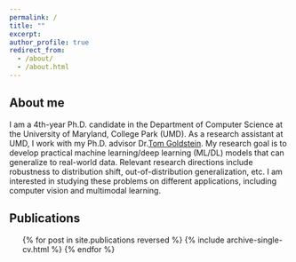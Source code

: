 ```yaml
---
permalink: /
title: ""
excerpt:
author_profile: true
redirect_from: 
  - /about/
  - /about.html
---
```


## About me     
   I am a 4th-year Ph.D. candidate in the Department of Computer Science at the University of Maryland, College Park (UMD). As a research assistant at UMD, I work with my Ph.D. advisor Dr.[Tom Goldstein](https://www.cs.umd.edu/~tomg/). My research goal is to develop practical machine learning/deep learning (ML/DL) models that can generalize to real-world data. Relevant research directions include robustness to distribution shift, out-of-distribution generalization, etc. I am interested in studying these problems on different applications, including computer vision and multimodal learning.      

<!-- ## News    
  * I'm attending NeurIPS this year in person.  -->

## Publications
  <ul>
    {% for post in site.publications reversed %}
        {% include archive-single-cv.html %}
  {% endfor %}
  </ul>